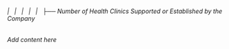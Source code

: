 ###### |   |   |   |   |   ├── Number of Health Clinics Supported or Established by the Company

*Add content here*